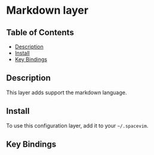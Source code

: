 # Markdown layer

## Table of Contents

<!-- vim-markdown-toc GFM -->
* [Description](#description)
* [Install](#install)
* [Key Bindings](#key-bindings)

<!-- vim-markdown-toc -->

## Description

This layer adds support the markdown language.

## Install

To use this configuration layer, add it to your `~/.spacevim`.

## Key Bindings

